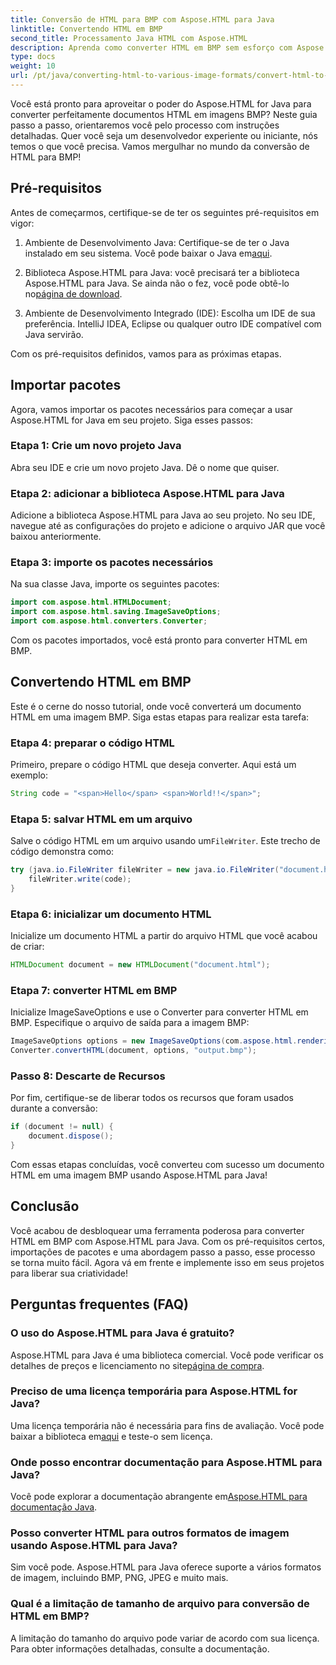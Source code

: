 ```yaml
---
title: Conversão de HTML para BMP com Aspose.HTML para Java
linktitle: Convertendo HTML em BMP
second_title: Processamento Java HTML com Aspose.HTML
description: Aprenda como converter HTML em BMP sem esforço com Aspose.HTML para Java. Um guia passo a passo com pré-requisitos e importações de pacotes. Explore agora!
type: docs
weight: 10
url: /pt/java/converting-html-to-various-image-formats/convert-html-to-bmp/
---
```


Você está pronto para aproveitar o poder do Aspose.HTML for Java para converter perfeitamente documentos HTML em imagens BMP? Neste guia passo a passo, orientaremos você pelo processo com instruções detalhadas. Quer você seja um desenvolvedor experiente ou iniciante, nós temos o que você precisa. Vamos mergulhar no mundo da conversão de HTML para BMP!

## Pré-requisitos

Antes de começarmos, certifique-se de ter os seguintes pré-requisitos em vigor:

1.  Ambiente de Desenvolvimento Java: Certifique-se de ter o Java instalado em seu sistema. Você pode baixar o Java em[aqui](https://www.java.com/download/).

2.  Biblioteca Aspose.HTML para Java: você precisará ter a biblioteca Aspose.HTML para Java. Se ainda não o fez, você pode obtê-lo no[página de download](https://releases.aspose.com/html/java/).

3. Ambiente de Desenvolvimento Integrado (IDE): Escolha um IDE de sua preferência. IntelliJ IDEA, Eclipse ou qualquer outro IDE compatível com Java servirão.

Com os pré-requisitos definidos, vamos para as próximas etapas.

## Importar pacotes

Agora, vamos importar os pacotes necessários para começar a usar Aspose.HTML for Java em seu projeto. Siga esses passos:

### Etapa 1: Crie um novo projeto Java

Abra seu IDE e crie um novo projeto Java. Dê o nome que quiser.

### Etapa 2: adicionar a biblioteca Aspose.HTML para Java

Adicione a biblioteca Aspose.HTML para Java ao seu projeto. No seu IDE, navegue até as configurações do projeto e adicione o arquivo JAR que você baixou anteriormente.

### Etapa 3: importe os pacotes necessários

Na sua classe Java, importe os seguintes pacotes:

```java
import com.aspose.html.HTMLDocument;
import com.aspose.html.saving.ImageSaveOptions;
import com.aspose.html.converters.Converter;
```

Com os pacotes importados, você está pronto para converter HTML em BMP.

## Convertendo HTML em BMP

Este é o cerne do nosso tutorial, onde você converterá um documento HTML em uma imagem BMP. Siga estas etapas para realizar esta tarefa:

### Etapa 4: preparar o código HTML

Primeiro, prepare o código HTML que deseja converter. Aqui está um exemplo:

```java
String code = "<span>Hello</span> <span>World!!</span>";
```

### Etapa 5: salvar HTML em um arquivo

Salve o código HTML em um arquivo usando um`FileWriter`. Este trecho de código demonstra como:

```java
try (java.io.FileWriter fileWriter = new java.io.FileWriter("document.html")) {
    fileWriter.write(code);
}
```

### Etapa 6: inicializar um documento HTML

Inicialize um documento HTML a partir do arquivo HTML que você acabou de criar:

```java
HTMLDocument document = new HTMLDocument("document.html");
```

### Etapa 7: converter HTML em BMP

Inicialize ImageSaveOptions e use o Converter para converter HTML em BMP. Especifique o arquivo de saída para a imagem BMP:

```java
ImageSaveOptions options = new ImageSaveOptions(com.aspose.html.rendering.image.ImageFormat.Bmp);
Converter.convertHTML(document, options, "output.bmp");
```

### Passo 8: Descarte de Recursos

Por fim, certifique-se de liberar todos os recursos que foram usados durante a conversão:

```java
if (document != null) {
    document.dispose();
}
```

Com essas etapas concluídas, você converteu com sucesso um documento HTML em uma imagem BMP usando Aspose.HTML para Java!

## Conclusão

Você acabou de desbloquear uma ferramenta poderosa para converter HTML em BMP com Aspose.HTML para Java. Com os pré-requisitos certos, importações de pacotes e uma abordagem passo a passo, esse processo se torna muito fácil. Agora vá em frente e implemente isso em seus projetos para liberar sua criatividade!

## Perguntas frequentes (FAQ)

### O uso do Aspose.HTML para Java é gratuito?
 Aspose.HTML para Java é uma biblioteca comercial. Você pode verificar os detalhes de preços e licenciamento no site[página de compra](https://purchase.aspose.com/buy).

### Preciso de uma licença temporária para Aspose.HTML for Java?
 Uma licença temporária não é necessária para fins de avaliação. Você pode baixar a biblioteca em[aqui](https://releases.aspose.com/) e teste-o sem licença.

### Onde posso encontrar documentação para Aspose.HTML para Java?
 Você pode explorar a documentação abrangente em[Aspose.HTML para documentação Java](https://reference.aspose.com/html/java/).

### Posso converter HTML para outros formatos de imagem usando Aspose.HTML para Java?
Sim você pode. Aspose.HTML para Java oferece suporte a vários formatos de imagem, incluindo BMP, PNG, JPEG e muito mais.

### Qual é a limitação de tamanho de arquivo para conversão de HTML em BMP?
A limitação do tamanho do arquivo pode variar de acordo com sua licença. Para obter informações detalhadas, consulte a documentação.